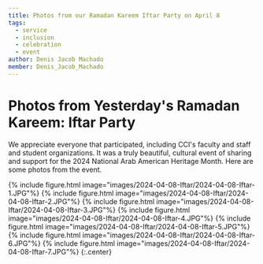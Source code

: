 ```yaml
---
title: Photos from our Ramadan Kareem Iftar Party on April 8
tags:
  - service
  - inclusion
  - celebration
  - event
author: Denis Jacob Machado
member: Denis_Jacob_Machado
---
```


# Photos from Yesterday's Ramadan Kareem: Iftar Party

We appreciate everyone that participated, including CCI's faculty and staff and student organizations. It was a truly beautiful, cultural event of sharing and support for the 2024 National Arab American Heritage Month. Here are some photos from the event.

{% include figure.html image="images/2024-04-08-Iftar/2024-04-08-Iftar-1.JPG"%}
{% include figure.html image="images/2024-04-08-Iftar/2024-04-08-Iftar-2.JPG"%}
{% include figure.html image="images/2024-04-08-Iftar/2024-04-08-Iftar-3.JPG"%}
{% include figure.html image="images/2024-04-08-Iftar/2024-04-08-Iftar-4.JPG"%}
{% include figure.html image="images/2024-04-08-Iftar/2024-04-08-Iftar-5.JPG"%}
{% include figure.html image="images/2024-04-08-Iftar/2024-04-08-Iftar-6.JPG"%}
{% include figure.html image="images/2024-04-08-Iftar/2024-04-08-Iftar-7.JPG"%}
{:.center}